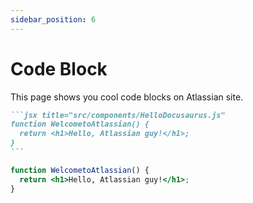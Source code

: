 ```yaml
---
sidebar_position: 6
---
```


# Code Block

This page shows you cool code blocks on Atlassian site. 

````md
```jsx title="src/components/HelloDocusaurus.js"
function WelcometoAtlassian() {
  return <h1>Hello, Atlassian guy!</h1>;
}
```
````

```jsx title="src/components/HelloDocusaurus.js"
function WelcometoAtlassian() {
  return <h1>Hello, Atlassian guy!</h1>;
}
```